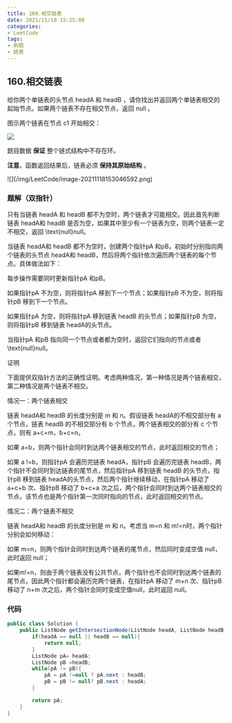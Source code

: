 ```yaml
---
title: 160.相交链表
date: 2021/11/18 15:25:00
categories:
- LeetCode
tags:
- 刷题
- 链表
---
```


## 160.相交链表

给你两个单链表的头节点 headA 和 headB ，请你找出并返回两个单链表相交的起始节点。如果两个链表不存在相交节点，返回 null 。

图示两个链表在节点 c1 开始相交：

![](/img/LeetCode/image-20211118153020306.png)

题目数据 **保证** 整个链式结构中不存在环。

**注意**，函数返回结果后，链表必须 **保持其原始结构** 。

![]{/img/LeetCode/image-20211118153046592.png)

### 题解（双指针）

只有当链表 headA 和 headB 都不为空时，两个链表才可能相交。因此首先判断链表 headA和 headB 是否为空，如果其中至少有一个链表为空，则两个链表一定不相交，返回 \text{null}null。

当链表 headA和 headB 都不为空时，创建两个指针pA 和pB，初始时分别指向两个链表的头节点 headA和 headB，然后将两个指针依次遍历两个链表的每个节点。具体做法如下：

每步操作需要同时更新指针pA 和pB。

如果指针pA 不为空，则将指针pA 移到下一个节点；如果指针pB 不为空，则将指针pB 移到下一个节点。

如果指针pA 为空，则将指针pA 移到链表 headB 的头节点；如果指针pB 为空，则将指针pB 移到链表 headA的头节点。

当指针pA 和pB 指向同一个节点或者都为空时，返回它们指向的节点或者 \text{null}null。

证明

下面提供双指针方法的正确性证明。考虑两种情况，第一种情况是两个链表相交，第二种情况是两个链表不相交。

情况一：两个链表相交

链表 headA和 headB 的长度分别是 m 和 n。假设链表 headA的不相交部分有 a 个节点，链表 headB 的不相交部分有 b 个节点，两个链表相交的部分有 c 个节点，则有 a+c=m，b+c=n。

如果 a=b，则两个指针会同时到达两个链表相交的节点，此时返回相交的节点；

如果 a !=b，则指针pA 会遍历完链表 headA，指针pB 会遍历完链表 headB，两个指针不会同时到达链表的尾节点，然后指针pA 移到链表 headB 的头节点，指针pB 移到链表 headA的头节点，然后两个指针继续移动，在指针pA 移动了 a+c+b 次、指针pB 移动了 b+c+a 次之后，两个指针会同时到达两个链表相交的节点，该节点也是两个指针第一次同时指向的节点，此时返回相交的节点。

情况二：两个链表不相交

链表 headA和 headB 的长度分别是 m 和 n。考虑当 m=n 和 m!=n时，两个指针分别会如何移动：

如果 m=n，则两个指针会同时到达两个链表的尾节点，然后同时变成空值 null，此时返回 null；

如果m!=n，则由于两个链表没有公共节点，两个指针也不会同时到达两个链表的尾节点，因此两个指针都会遍历完两个链表，在指针pA 移动了 m+n 次、指针pB 移动了 n+m 次之后，两个指针会同时变成空值null，此时返回 null。

### 代码

```java
public class Solution {
    public ListNode getIntersectionNode(ListNode headA, ListNode headB) {
        if(headA == null || headB == null){
            return null;
        }
        ListNode pA= headA;
        ListNode pB =headB;
        while(pA != pB){
            pA = pA !=null ? pA.next : headB;
            pB = pB != null? pB.next : headA;
        }

        return pA;
    }
}
```

